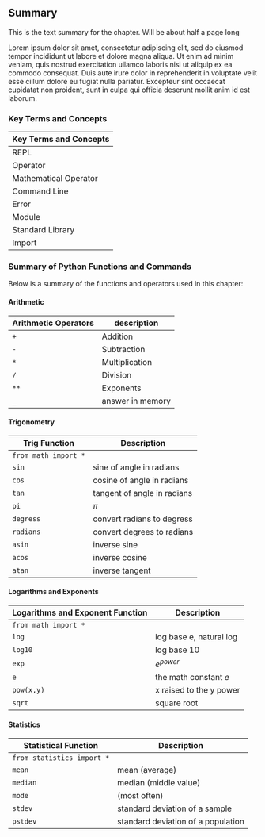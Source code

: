 
## Summary
This is the text summary for the chapter. Will be about half a page long

Lorem ipsum dolor sit amet, consectetur adipiscing elit, sed do eiusmod tempor incididunt ut labore et dolore magna aliqua. Ut enim ad minim veniam, quis nostrud exercitation ullamco laboris nisi ut aliquip ex ea commodo consequat. Duis aute irure dolor in reprehenderit in voluptate velit esse cillum dolore eu fugiat nulla pariatur. Excepteur sint occaecat cupidatat non proident, sunt in culpa qui officia deserunt mollit anim id est laborum.
### Key Terms and Concepts

| Key Terms and Concepts| 
| --- |
| REPL |
| Operator |
| Mathematical Operator |
| Command Line |
| Error |
| Module |
| Standard Library |
| Import |
### Summary of Python Functions and Commands

Below is a summary of the functions and operators used in this chapter:

#### Arithmetic

| Arithmetic Operators | description |
| --- | --- |
| ```+``` | Addition |
| ```-``` | Subtraction |
| ```*``` | Multiplication |
| ```/``` | Division |
| ```**``` | Exponents |
| ```_``` | answer in memory |

#### Trigonometry

| Trig Function | Description |
| --- | ---|
| ```from math import *``` | |
| ```sin``` | sine of angle in radians |
| ```cos``` | cosine of angle in radians |
| ```tan``` | tangent of angle in radians |
| ```pi``` | $\pi$ |
| ```degress``` | convert radians to degress |
| ```radians``` | convert degrees to radians |
| ```asin``` |    inverse sine |
| ```acos``` |    inverse cosine |
| ```atan``` |   inverse tangent  |

#### Logarithms and Exponents

| Logarithms and Exponent Function | Description |
| --- | ---|
| ```from math import *``` | |
| ```log``` |  log base e, natural log | 
| ```log10``` |  log base 10 | 
| ```exp``` |  $e^{power}$ | 
|  ```e``` |  the math constant $e$ | 
|  ```pow(x,y)``` |  x raised to the y power | 
|  ```sqrt``` |  square root | 

#### Statistics

| Statistical Function | Description |
| --- | ---|
| ```from statistics import *``` | |
| ```mean``` | mean (average) |
| ```median``` | median (middle value) |
| ```mode``` | (most often) |
| ```stdev``` | standard deviation of a sample |
| ```pstdev``` | standard deviation of a population |
 

